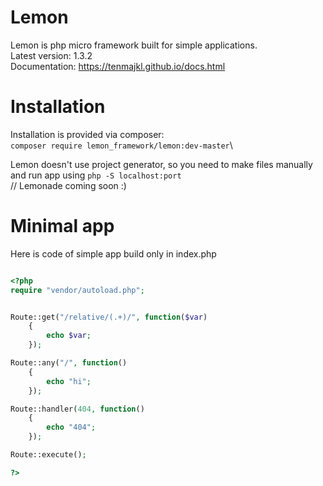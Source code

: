 # Lemon

Lemon is php micro framework built for simple applications.\
Latest version: 1.3.2\
Documentation: https://tenmajkl.github.io/docs.html

# Installation

Installation is provided via composer:\
`composer require lemon_framework/lemon:dev-master`\

Lemon doesn't use project generator, so you need to make files manually and run app using `php -S localhost:port`\
// Lemonade coming soon :)

# Minimal app

Here is code of simple app build only in index.php

```php    

<?php
require "vendor/autoload.php";


Route::get("/relative/(.+)/", function($var)
    {
        echo $var;
    });

Route::any("/", function()
    {
        echo "hi";
    });

Route::handler(404, function()
    {
        echo "404";
    });

Route::execute();

?>

```



